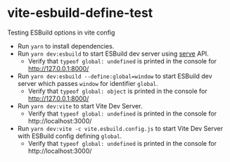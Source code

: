 # vite-esbuild-define-test

Testing ESBuild options in vite config

- Run `yarn` to install dependencies.
- Run `yarn dev:esbuild` to start ESBuild dev server using [serve](https://esbuild.github.io/api/#serve) API.
  - Verify that `typeof global: undefined` is printed in the console for http://127.0.0.1:8000/
- Run `yarn dev:esbuild --define:global=window` to start ESBuild dev server which passes `window` for identifier `global`.
  - Verify that `typeof global: object` is printed in the console for http://127.0.0.1:8000/
- Run `yarn dev:vite` to start Vite Dev Server.
  - Verify that `typeof global: undefined` is printed in the console for http://localhost:3000/
- Run `yarn dev:vite -c vite.esbuild.config.js` to start Vite Dev Server with ESBuild config defining `global`.
  - Verify that `typeof global: undefined` is printed in the console for http://localhost:3000/
